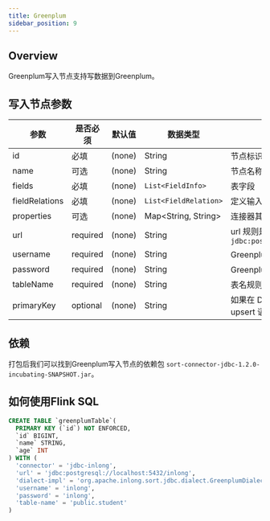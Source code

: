 ```yaml
---
title: Greenplum
sidebar_position: 9
---
```

## Overview

Greenplum写入节点支持写数据到Greenplum。

## 写入节点参数
|  参数 | 是否必须  |  默认值 |  数据类型 | 描述  |
|---|---|---|---|---|
|id|必填|(none)|String|节点标识|
|name|可选|(none)|String|节点名称|
|fields|必填|(none)|`List<FieldInfo>`|表字段|
|fieldRelations|必填|(none)|`List<FieldRelation>`|定义输入和输出字段的映射关系|
|properties|可选|(none)|Map<String, String>|连接器其他参数|
|url|required|(none)|String|url 规则是 `jdbc:postgresql://localhost:5432/database`|
|username|required|(none)|String|Greenplum 连接的用户名|
|password|required|(none)|String|Greenplum 连接的密码|
|tableName|required|(none)|String|表名规则是 "schema_name.table_name"|
|primaryKey|optional|(none)|String|如果在 DDL 中定义了主键，JDBC sink 将使用 upsert 语义而不是普通的 INSERT 语句。 |

## 依赖

打包后我们可以找到Greenplum写入节点的依赖包 `sort-connector-jdbc-1.2.0-incubating-SNAPSHOT.jar`。

## 如何使用Flink SQL

```sql
CREATE TABLE `greenplumTable`(
  PRIMARY KEY (`id`) NOT ENFORCED,
  `id` BIGINT,
  `name` STRING,
  `age` INT
) WITH (
  'connector' = 'jdbc-inlong',
  'url' = 'jdbc:postgresql://localhost:5432/inlong',
  'dialect-impl' = 'org.apache.inlong.sort.jdbc.dialect.GreenplumDialect',
  'username' = 'inlong',
  'password' = 'inlong',
  'table-name' = 'public.student'
)
```
